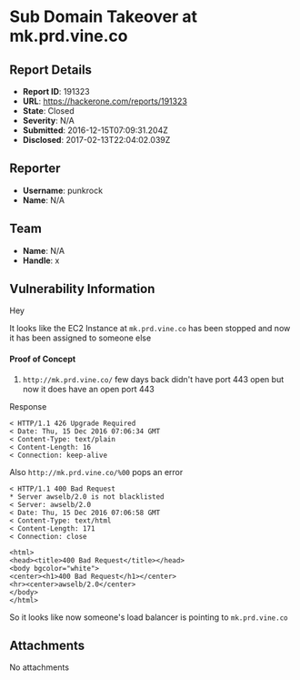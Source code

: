 # Sub Domain Takeover at mk.prd.vine.co

## Report Details
- **Report ID**: 191323
- **URL**: https://hackerone.com/reports/191323
- **State**: Closed
- **Severity**: N/A
- **Submitted**: 2016-12-15T07:09:31.204Z
- **Disclosed**: 2017-02-13T22:04:02.039Z

## Reporter
- **Username**: punkrock
- **Name**: N/A

## Team
- **Name**: N/A
- **Handle**: x

## Vulnerability Information
Hey

It looks like the EC2 Instance at `mk.prd.vine.co` has been stopped and now it has been assigned to someone else

#### Proof of Concept

1. `http://mk.prd.vine.co/` few days back didn't have port 443 open but now it does have an open port 443

Response 
```
< HTTP/1.1 426 Upgrade Required
< Date: Thu, 15 Dec 2016 07:06:34 GMT
< Content-Type: text/plain
< Content-Length: 16
< Connection: keep-alive
```

Also `http://mk.prd.vine.co/%00` pops an error

```
< HTTP/1.1 400 Bad Request
* Server awselb/2.0 is not blacklisted
< Server: awselb/2.0
< Date: Thu, 15 Dec 2016 07:06:58 GMT
< Content-Type: text/html
< Content-Length: 171
< Connection: close

<html>
<head><title>400 Bad Request</title></head>
<body bgcolor="white">
<center><h1>400 Bad Request</h1></center>
<hr><center>awselb/2.0</center>
</body>
</html>
```

So it looks like now someone's load balancer is pointing to `mk.prd.vine.co`

## Attachments
No attachments
